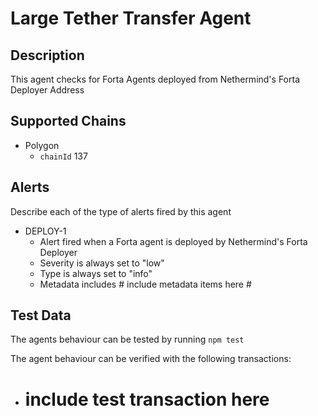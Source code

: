 # Large Tether Transfer Agent

## Description

This agent checks for Forta Agents deployed from Nethermind's Forta Deployer Address

## Supported Chains

- Polygon
  - `chainId` 137

## Alerts

Describe each of the type of alerts fired by this agent

- DEPLOY-1
  - Alert fired when a Forta agent is deployed by Nethermind's Forta Deployer
  - Severity is always set to "low"
  - Type is always set to "info"
  - Metadata includes # include metadata items here #

## Test Data
The agents behaviour can be tested by running `npm test` 

The agent behaviour can be verified with the following transactions:
- # include test transaction here #

